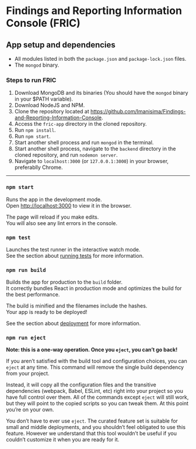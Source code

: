 # Findings and Reporting Information Console (FRIC)

## App setup and dependencies

- All modules listed in both the `package.json` and `package-lock.json` files.
- The `mongod` binary.

### Steps to run FRIC

1. Download MongoDB and its binaries (You should have the `mongod` binary in your $PATH variable).
2. Download NodeJS and NPM.
3. Clone the repository located at <https://github.com/Imanisima/Findings-and-Reporting-Information-Console>.
4. Access the `fric-app` directory in the cloned repository.
5. Run `npm install`.
6. Run `npm start`.
7. Start another shell process and run `mongod` in the terminal.
8. Start another shell process, navigate to the `backend` directory in the cloned repository, and run `nodemon server`.
9. Navigate to `localhost:3000` (or `127.0.0.1:3000`) in your browser, preferablly Chrome.

---

### `npm start`

Runs the app in the development mode.<br />
Open [http://localhost:3000](http://localhost:3000) to view it in the browser.

The page will reload if you make edits.<br />
You will also see any lint errors in the console.

### `npm test`

Launches the test runner in the interactive watch mode.<br />
See the section about [running tests](https://facebook.github.io/create-react-app/docs/running-tests) for more information.

### `npm run build`

Builds the app for production to the `build` folder.<br />
It correctly bundles React in production mode and optimizes the build for the best performance.

The build is minified and the filenames include the hashes.<br />
Your app is ready to be deployed!

See the section about [deployment](https://facebook.github.io/create-react-app/docs/deployment) for more information.

### `npm run eject`

**Note: this is a one-way operation. Once you `eject`, you can’t go back!**

If you aren’t satisfied with the build tool and configuration choices, you can `eject` at any time. This command will remove the single build dependency from your project.

Instead, it will copy all the configuration files and the transitive dependencies (webpack, Babel, ESLint, etc) right into your project so you have full control over them. All of the commands except `eject` will still work, but they will point to the copied scripts so you can tweak them. At this point you’re on your own.

You don’t have to ever use `eject`. The curated feature set is suitable for small and middle deployments, and you shouldn’t feel obligated to use this feature. However we understand that this tool wouldn’t be useful if you couldn’t customize it when you are ready for it.

